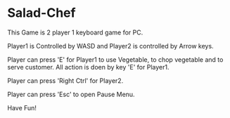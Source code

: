 # Salad-Chef
This Game is 2 player 1 keyboard game for PC. 

Player1 is Controlled by WASD and Player2 is controlled by Arrow keys.

Player can press 'E' for Player1 to use Vegetable, to chop vegetable and to serve customer. All action is doen by key 'E' for Player1.

Player can press 'Right Ctrl' for Player2.

Player can press 'Esc' to open Pause Menu.

Have Fun!
